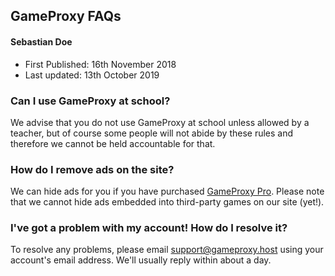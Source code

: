 ## GameProxy FAQs
#### Sebastian Doe
* First Published: 16th November 2018
* Last updated: 13th October 2019

### Can I use GameProxy at school?
We advise that you do not use GameProxy at school unless allowed by a teacher, but of course some people will not abide by these rules and therefore we cannot be held accountable for that.

### How do I remove ads on the site?
We can hide ads for you if you have purchased [GameProxy Pro](/pro). Please note that we cannot hide ads embedded into third-party games on our site (yet!).

### I've got a problem with my account! How do I resolve it?
To resolve any problems, please email [support@gameproxy.host](mailto:support@gameproxy.host) using your account's email address. We'll usually reply within about a day.